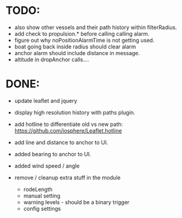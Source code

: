 # TODO: 

* also show other vessels and their path history within filterRadius.
* add check to propulsion.* before calling calling alarm.
* figure out why noPositionAlarmTime is not getting used.
* boat going back inside radius should clear alarm
* anchor alarm should include distance in message.
* altitude in dropAnchor calls....

# DONE:

* update leaflet and jquery
* display high resolution history with paths plugin.
* add hotline to differentiate old vs new path: https://github.com/iosphere/Leaflet.hotline
* add line and distance to anchor to UI.
* added bearing to anchor to UI.
* added wind speed / angle

* remove / cleanup extra stuff in the module
  * rodeLength
  * manual setting
  * warning levels - should be a binary trigger
  * config settings